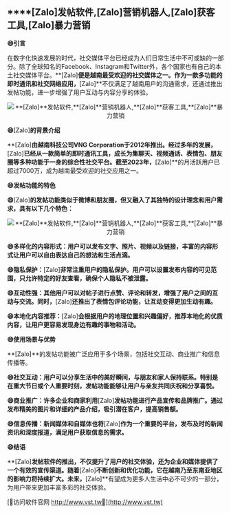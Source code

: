## ****[Zalo]**发帖软件,**[Zalo]**营销机器人,**[Zalo]**获客工具,**[Zalo]**暴力营销**
**😄引言**

在数字化快速发展的时代，社交媒体平台已经成为人们日常生活中不可或缺的一部分。除了全球知名的Facebook、Instagram和Twitter外，各个国家也有自己的本土社交媒体平台。**[Zalo]**便是越南最受欢迎的社交媒体之一。作为一款多功能的即时通讯和社交网络应用，**[Zalo]**不仅满足了越南用户的沟通需求，还通过推出发帖功能，进一步增强了用户互动与内容分享的体验。

 <center><img src="https://vst.tw/MP4/tuiguang/png/4.png" alt="**[Zalo]**发帖软件,**[Zalo]**营销机器人,**[Zalo]**获客工具,**[Zalo]**暴力营销"></center>

**😄**[Zalo]**的背景介绍**

**[Zalo]**由越南科技公司VNG Corporation于2012年推出。经过多年的发展，**[Zalo]**已经从一款简单的即时通讯工具，成长为集聊天、视频通话、表情包、朋友圈等多种功能于一身的综合性社交平台。截至2023年，**[Zalo]**的月活跃用户已超过7000万，成为越南最受欢迎的社交应用之一。

**😄发帖功能的特色**

**😄**[Zalo]**的发帖功能类似于微博和朋友圈，但又融入了其独特的设计理念和用户需求，具有以下几个特色：**

 <center><img src="https://vst.tw/MP4/tuiguang/png/5.png" alt="**[Zalo]**发帖软件,**[Zalo]**营销机器人,**[Zalo]**获客工具,**[Zalo]**暴力营销"></center>

**😄多样化的内容形式：用户可以发布文字、照片、视频以及链接，丰富的内容形式让用户可以自由表达自己的想法和生活点滴。**

**😄隐私保护：**[Zalo]**非常注重用户的隐私保护。用户可以设置发布内容的可见范围，只允许特定的好友查看，确保个人隐私不被泄露。**

**😄互动性强：其他用户可以对帖子进行点赞、评论和转发，增强了用户之间的互动与交流。同时，**[Zalo]**还推出了表情包评论功能，让互动变得更加生动有趣。**

**😄本地化内容推荐：**[Zalo]**会根据用户的地理位置和兴趣偏好，推荐本地化的优质内容，让用户更容易发现身边有趣的事物和活动。**

**😄使用场景与优势**

**[Zalo]**的发帖功能被广泛应用于多个场景，包括社交互动、商业推广和信息传播等。

**😄社交互动：用户可以分享生活中的美好瞬间，与朋友和家人保持联系。特别是在重大节日或个人重要时刻，发帖功能能够让用户与亲友共同庆祝和分享喜悦。**

**😄商业推广：许多企业和商家利用**[Zalo]**发帖功能进行产品宣传和品牌推广。通过发布精美的图片和详细的产品介绍，吸引潜在客户，提高销售额。**

**😄信息传播：新闻媒体和自媒体也将**[Zalo]**作为一个重要的平台，发布及时的新闻资讯和深度报道，满足用户获取信息的需求。**

**😄结语**

**[Zalo]**发帖软件的推出，不仅提升了用户的社交体验，还为企业和媒体提供了一个有效的宣传渠道。随着**[Zalo]**不断创新和优化功能，它在越南乃至东南亚地区的影响力将持续扩大。未来，**[Zalo]**有望成为更多人生活中必不可少的一部分，为用户带来更加丰富多彩的社交体验。


[👻访问软件官网 http://www.vst.tw👻](http://www.vst.tw)
